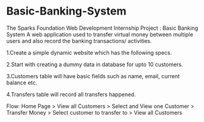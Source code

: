 # Basic-Banking-System
The Sparks Foundation Web Development Internship Project : Basic Banking System
A web application used to transfer virtual money between multiple users and also record the banking transactions/ activities.

  1.Create a simple dynamic website which has the following specs.

  2.Start with creating a dummy data in database for upto 10 customers.
 
  3.Customers table will have basic fields such as name, email, current balance etc. 
 
  4.Transfers table will record all transfers happened.

 Flow: Home Page > View all Customers > Select and View one Customer > Transfer Money > Select customer to transfer to >
 View all Customers
